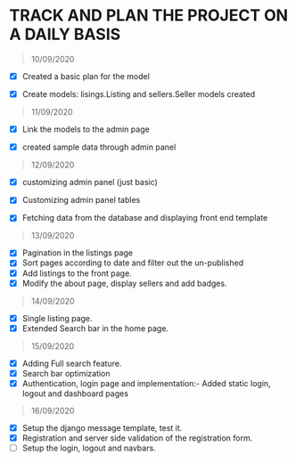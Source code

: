 # TRACK AND PLAN THE PROJECT ON A DAILY BASIS

> 10/09/2020
- [x] Created a basic plan for the model
- [x] Create models: lisings.Listing and sellers.Seller models created


> 11/09/2020
- [x] Link the models to the admin page
- [x] created sample data through admin panel


> 12/09/2020
- [x] customizing admin panel (just basic)
- [x] Customizing admin panel tables
- [x] Fetching data from the database and displaying front end template


> 13/09/2020
- [x] Pagination in the listings page
- [x] Sort pages according to date and filter out the un-published
- [x] Add listings to the front page.
- [x] Modify the about page, display sellers and add badges.

> 14/09/2020
- [x] Single listing page.
- [x] Extended Search bar in the home page.

> 15/09/2020
- [x] Adding Full search feature.
- [x] Search bar optimization
- [x] Authentication, login page and implementation:- Added static login, logout and dashboard pages
> 16/09/2020
- [x] Setup the django message template, test it.
- [x] Registration and server side validation of the registration form.
- [ ] Setup the login, logout and navbars.